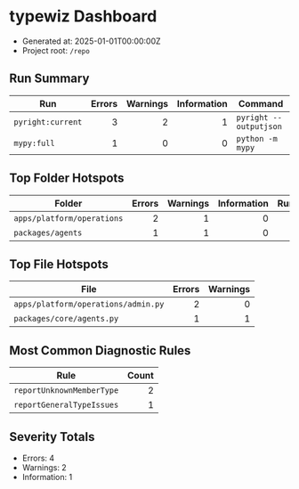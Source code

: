 # typewiz Dashboard

- Generated at: 2025-01-01T00:00:00Z
- Project root: `/repo`

## Run Summary

| Run | Errors | Warnings | Information | Command |
| --- | ---: | ---: | ---: | --- |
| `pyright:current` | 3 | 2 | 1 | `pyright --outputjson` |
| `mypy:full` | 1 | 0 | 0 | `python -m mypy` |

## Top Folder Hotspots

| Folder | Errors | Warnings | Information | Runs |
| --- | ---: | ---: | ---: | ---: |
| `apps/platform/operations` | 2 | 1 | 0 | 2 |
| `packages/agents` | 1 | 1 | 0 | 1 |

## Top File Hotspots

| File | Errors | Warnings |
| --- | ---: | ---: |
| `apps/platform/operations/admin.py` | 2 | 0 |
| `packages/core/agents.py` | 1 | 1 |

## Most Common Diagnostic Rules

| Rule | Count |
| --- | ---: |
| `reportUnknownMemberType` | 2 |
| `reportGeneralTypeIssues` | 1 |

## Severity Totals

- Errors: 4
- Warnings: 2
- Information: 1
